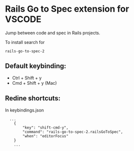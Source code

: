 # Rails Go to Spec extension for VSCODE

Jump between code and spec in Rails projects.

To install search for

```
rails-go-to-spec-2
```

## Default keybinding:

- Ctrl + Shift + y
- Cmd + Shift + y (Mac)

## Redine shortcuts:

In keybindings.json

```
  ...
	{
		"key": "shift-cmd-y",
		"command": "rails-go-to-spec-2.railsGoToSpec",
		"when": "editorFocus"
	}
	...
```
